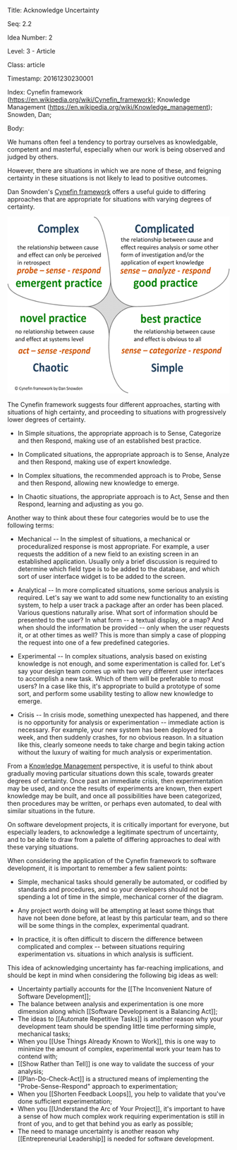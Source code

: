 Title:  Acknowledge Uncertainty

Seq:    2.2

Idea Number: 2

Level:  3 - Article

Class:  article

Timestamp: 20161230230001

Index:  Cynefin framework (https://en.wikipedia.org/wiki/Cynefin_framework); Knowledge Management (https://en.wikipedia.org/wiki/Knowledge_management); Snowden, Dan; 

Body:

We humans often feel a tendency to portray ourselves as knowledgable, competent and masterful, especially when our work is being observed and judged by others. 

However, there are situations in which we are none of these, and feigning certainty in these situations is not likely to lead to positive outcomes. 

Dan Snowden's [Cynefin framework](https://en.wikipedia.org/wiki/Cynefin_framework) offers a useful guide to differing approaches that are appropriate for situations with varying degrees of certainty. 

<p><a href="http://cognitive-edge.com/" target="ref"><img alt="Cynefin Model" src="images/cynefin-model.png"></img></a></p>

The Cynefin framework suggests four different approaches, starting with situations of high certainty, and proceeding to situations with progressively lower degrees of certainty. 

* In Simple situations, the appropriate approach is to Sense, Categorize and then Respond, making use of an established best practice. 

* In Complicated situations, the appropriate approach is to Sense, Analyze and then Respond, making use of expert knowledge. 

* In Complex situations, the recommended approach is to Probe, Sense and then Respond, allowing new knowledge to emerge. 

* In Chaotic situations, the appropriate approach is to Act, Sense and then Respond, learning and adjusting as you go. 

Another way to think about these four categories would be to use the following terms:

* Mechanical -- In the simplest of situations, a mechanical or proceduralized response is most appropriate. For example, a user requests the addition of a new field to an existing screen in an established application. Usually only a brief discussion is required to determine which field type is to be added to the database, and which sort of user interface widget is to be added to the screen. 

* Analytical -- In more complicated situations, some serious analysis is required. Let's say we want to add some new functionality to an existing system, to help a user track a package after an order has been placed. Various questions naturally arise. What sort of information should be presented to the user? In what form -- a textual display, or a map? And when should the information be provided -- only when the user requests it, or at other times as well? This is more than simply a case of plopping the request into one of a few predefined categories. 

* Experimental -- In complex situations, analysis based on existing knowledge is not enough, and some experimentation is called for. Let's say your design team comes up with two very different user interfaces to accomplish a new task. Which of them will be preferable to most users? In a case like this, it's appropriate to build a prototype of some sort, and perform some usability testing to allow new knowledge to emerge. 

* Crisis -- In crisis mode, something unexpected has happened, and there is no opportunity for analysis or experimentation -- immediate action is necessary. For example, your new system has been deployed for a week, and then suddenly crashes, for no obvious reason. In a situation like this, clearly someone needs to take charge and begin taking action without the luxury of waiting for much analysis or experimentation. 

From a [Knowledge Management](https://en.wikipedia.org/wiki/Knowledge_management) perspective, it is useful to think about gradually moving particular situations down this scale, towards greater degrees of certainty. Once past an immediate crisis, then experimentation may be used, and once the results of experiments are known, then expert knowledge may be built, and once all possibilities have been categorized, then procedures may be written, or perhaps even automated, to deal with similar situations in the future. 

On software development projects, it is critically important for everyone, but especially leaders, to acknowledge a legitimate spectrum of uncertainty, and to be able to draw from a palette of differing approaches to deal with these varying situations. 

When considering the application of the Cynefin framework to software development, it is important to remember a few salient points:

* Simple, mechanical tasks should generally be automated, or codified by standards and procedures, and so your developers should not be spending a lot of time in the simple, mechanical corner of the diagram. 

* Any project worth doing will be attempting at least some things that have not been done before, at least by this particular team, and so there will be some things in the complex, experimental quadrant.

* In practice, it is often difficult to discern the difference between complicated and complex -- between situations requiring experimentation vs. situations in which analysis is sufficient. 

This idea of acknowledging uncertainty has far-reaching implications, and should be kept in mind when considering the following big ideas as well:

* Uncertainty partially accounts for the [[The Inconvenient Nature of Software Development]];
* The balance between analysis and experimentation is one more dimension along which [[Software Development is a Balancing Act]];
* The ideas to [[Automate Repetitive Tasks]] is another reason why your development team should be spending little time performing simple, mechanical tasks;
* When you [[Use Things Already Known to Work]], this is one way to minimize the amount of complex, experimental work your team has to contend with;
* [[Show Rather than Tell]] is one way to validate the success of your analysis;
* [[Plan-Do-Check-Act]] is a structured means of implementing the "Probe-Sense-Respond" approach to experimentation;
* When you [[Shorten Feedback Loops]], you help to validate that you've done sufficient experimentation;
* When you [[Understand the Arc of Your Project]], it's important to have a sense of how much complex work requiring experimentation is still in front of you, and to get that behind you as early as possible;
* The need to manage uncertainty is another reason why [[Entrepreneurial Leadership]] is needed for software development.
